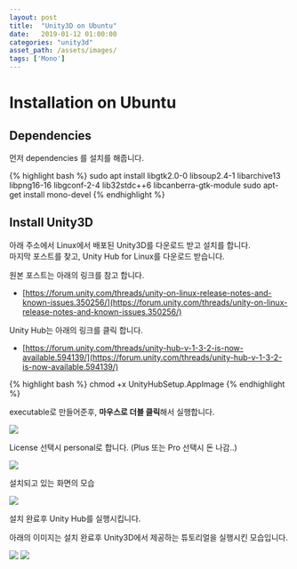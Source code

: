 ```yaml
---
layout: post
title:  "Unity3D on Ubuntu"
date:   2019-01-12 01:00:00
categories: "unity3d"
asset_path: /assets/images/
tags: ['Mono']
---
```



# Installation on Ubuntu

## Dependencies

먼저 dependencies 를 설치를 해줍니다.

{% highlight bash %}
sudo apt install libgtk2.0-0 libsoup2.4-1 libarchive13 libpng16-16 libgconf-2-4 lib32stdc++6 libcanberra-gtk-module
sudo apt-get install mono-devel
{% endhighlight %}


## Install Unity3D

아래 주소에서 Linux에서 배포된 Unity3D를 다운로드 받고 설치를 합니다.<br>
마지막 포스트를 찾고, Unity Hub for Linux를 다운로드 받습니다. 

원본 포스트는 아래의 링크를 참고 합니다.

* [https://forum.unity.com/threads/unity-on-linux-release-notes-and-known-issues.350256/](https://forum.unity.com/threads/unity-on-linux-release-notes-and-known-issues.350256/)

Unity Hub는 아래의 링크를 클릭 합니다.

* [https://forum.unity.com/threads/unity-hub-v-1-3-2-is-now-available.594139/](https://forum.unity.com/threads/unity-hub-v-1-3-2-is-now-available.594139/)


{% highlight bash %}
chmod +x UnityHubSetup.AppImage
{% endhighlight %}

executable로 만들어준후, **마우스로 더블 클릭**해서 실행합니다.

<img src="{{ page.asset_path }}unity3d-01.png" class="img-responsive img-rounded img-fluid">

License 선택시 personal로 합니다.  (Plus 또는 Pro 선택시 돈 나감..)

<img src="{{ page.asset_path }}unity3d-02.png" class="img-responsive img-rounded img-fluid">

설치되고 있는 화면의 모습

<img src="{{ page.asset_path }}unity3d-03.png" class="img-responsive img-rounded img-fluid">

설치 완료후 Unity Hub를 실행시킵니다.

아래의 이미지는 설치 완료후 Unity3D에서 제공하는 튜토리얼을 실행시킨 모습입니다.

<img src="{{ page.asset_path }}unity3d-04.png" class="img-responsive img-rounded img-fluid">

<img src="{{ page.asset_path }}unity3d-05.png" class="img-responsive img-rounded img-fluid">